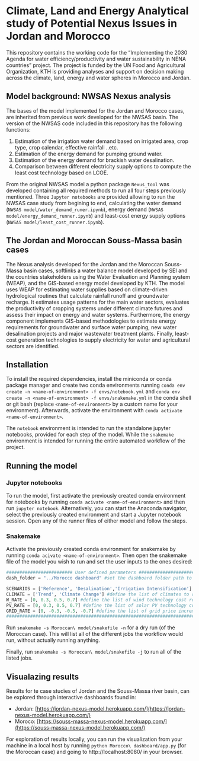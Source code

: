 # Climate, Land and Energy Analytical study of Potential Nexus Issues in Jordan and Morocco
This repository contains the working code for the “Implementing the 2030 Agenda 
for water efficiency/productivity and water sustainability in NENA countries” project. 
The project is funded by the UN Food and Agricultural Organization, KTH is 
providing analyses and support on decision making across the climate, land, 
energy and water spheres in Morocco and Jordan.

## Model background: NWSAS Nexus analysis
The bases of the model implemented for the Jordan and Morocco cases, 
are inherited from previous work developed for the NWSAS basin. The version of 
the NWSAS code included in this repository has the following functions: 
  1) Estimation of the irrigation water demand based on irrigated area, crop 
  type, crop calendar, effective rainfall ..etc.
  2) Estimation of the energy demand for pumping ground water. 
  3) Estimation of the energy demand for brackish water desalination.
  4) Comparison between different electricity supply options to compute the 
  least cost technology based on LCOE. 

From the original NWSAS model a python package `Nexus_tool` was developed 
containing all required methods to run all four steps previously mentioned. 
Three `Jupyter notebooks` are provided allowing to run the NWSAS case study 
from begining to end, calculating the water demand (`NWSAS model/water_demand_runer.ipynb`), 
energy demand (`NWSAS model/energy_demand_runner.ipynb`) and least-cost energy 
supply options (`NWSAS model/least_cost_runner.ipynb`).

## The Jordan and Moroccan Souss-Massa basin cases
The Nexus analysis developed for the Jordan and the Moroccan Souss-Massa basin 
cases, softlinks a water balance model developed by SEI and the countries 
stakeholders using the Water Evaluation and Planning system (WEAP), and the 
GIS-based energy model developed by KTH. The model uses WEAP for estimating water 
supplies based on climate-driven hydrological routines that calculate rainfall 
runoff and groundwater recharge. It estimates usage patterns for the main water 
sectors, evaluates the productivity of cropping systems under different climate 
futures and assess their impact on energy and water systems. Furthermore, the 
energy component implements GIS-based methodologies to estimate energy 
requirements for groundwater and surface water pumping, new water desalination 
projects and major wastewater treatment plants. Finally, least-cost generation 
technologies to supply electricity for water and agricultural sectors are identified.

## Installation
To install the required dependencies, install the miniconda or conda package 
manager and create two conda environments running 
`conda env create -n <name-of-environment> -f envs/notebook.yml` and 
`conda env create -n <name-of-environment> -f envs/snakemake.yml` in the conda 
shell or git bash (replace `<name-of-environment>` by a custom name for your 
environment). Afterwards, activate the environment with `conda activate 
<name-of-environment>`.

The `notebook` environment is intended to run the standalone jupyter notebooks, 
provided for each step of the model. While the `snakemake` environment is intended 
for running the entire automated workflow of the project.

## Running the model
### Jupyter notebooks
To run the model, first activate the previously created conda environment for 
notebooks by running `conda acivate <name-of-environment>` and then run 
`jupyter notebook`. Alternatively, you can start the Anaconda navigator, 
select the previously created environment and start a Jupyter notebook session. 
Open any of the runner files of either model and follow the steps.

### Snakemake
Activate the previously created conda environment for snakemake by running 
`conda acivate <name-of-environment>`. Then open the snakemake file of the 
model you wish to run and set the user inputs to the ones desired:
```python
######################### User defined parameters #############################
dash_folder = "../Morocco dashboard" #set the dashboard folder path to save the results

SCENARIOS = ['Reference', 'Desalination','Irrigation Intensification'] #define the list of scenarios to run
CLIMATE = ['Trend', 'Climate Change'] #define the list of climates to run
W_RATE = [0, 0.3, 0.5, 0.7] #define the list of wind technology cost reduction rate
PV_RATE = [0, 0.3, 0.5, 0.7] #define the list of solar PV technology cost reduction rate
GRID_RATE = [0, -0.3, -0.5, -0.7] #define the list of grid price increment rate
###############################################################################
```
Run `snakemake -s Moroccan\ model/snakefile -n` for a dry run (of the Moroccan 
case). This will list all of the different jobs the workflow would run, without 
actually running anything.

Finally, run `snakemake -s Moroccan\ model/snakefile -j` to run all of the listed jobs.

## Visualazing results
Results for te case studies of Jordan and the Souss-Massa river basin, can be 
explored through interactive dashboards found in:
* Jordan: [https://jordan-nexus-model.herokuapp.com/](https://jordan-nexus-model.herokuapp.com/)
* Moroco: [https://souss-massa-nexus-model.herokuapp.com/](https://souss-massa-nexus-model.herokuapp.com/)

For exploration of results locally, you can run the visualization from your 
machine in a local host by running `python Morocco\ dashboard/app.py` 
(for the Moroccan case) and going to http://localhost:8080/ in your browser.